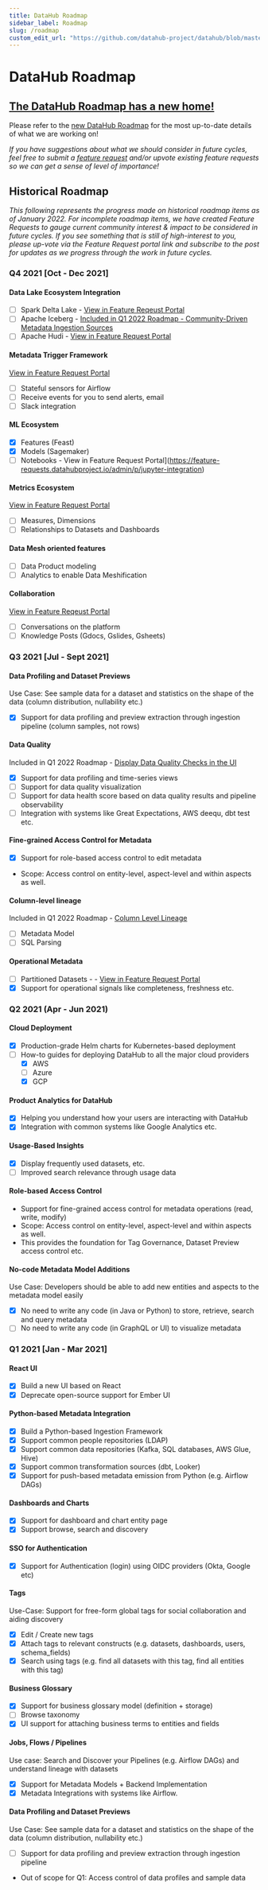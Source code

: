 ```yaml
---
title: DataHub Roadmap
sidebar_label: Roadmap
slug: /roadmap
custom_edit_url: "https://github.com/datahub-project/datahub/blob/master/docs/roadmap.md"
---
```


# DataHub Roadmap

## [The DataHub Roadmap has a new home!](https://feature-requests.datahubproject.io/roadmap)

Please refer to the [new DataHub Roadmap](https://feature-requests.datahubproject.io/roadmap) for the most up-to-date details of what we are working on!

_If you have suggestions about what we should consider in future cycles, feel free to submit a [feature request](https://feature-requests.datahubproject.io/) and/or upvote existing feature requests so we can get a sense of level of importance!_

## Historical Roadmap

_This following represents the progress made on historical roadmap items as of January 2022. For incomplete roadmap items, we have created Feature Requests to gauge current community interest & impact to be considered in future cycles. If you see something that is still of high-interest to you, please up-vote via the Feature Request portal link and subscribe to the post for updates as we progress through the work in future cycles._

### Q4 2021 [Oct - Dec 2021]

#### Data Lake Ecosystem Integration

- [ ] Spark Delta Lake - [View in Feature Reqeust Portal](https://feature-requests.datahubproject.io/b/feedback/p/spark-delta-lake)
- [ ] Apache Iceberg - [Included in Q1 2022 Roadmap - Community-Driven Metadata Ingestion Sources](https://feature-requests.datahubproject.io/roadmap/540)
- [ ] Apache Hudi - [View in Feature Request Portal](https://feature-requests.datahubproject.io/b/feedback/p/apachi-hudi-ingestion-support)

#### Metadata Trigger Framework

[View in Feature Request Portal](https://feature-requests.datahubproject.io/b/User-Experience/p/ability-to-subscribe-to-an-entity-to-receive-notifications-when-something-changes)

- [ ] Stateful sensors for Airflow
- [ ] Receive events for you to send alerts, email
- [ ] Slack integration

#### ML Ecosystem

- [x] Features (Feast)
- [x] Models (Sagemaker)
- [ ] Notebooks - View in Feature Request Portal](https://feature-requests.datahubproject.io/admin/p/jupyter-integration)

#### Metrics Ecosystem

[View in Feature Request Portal](https://feature-requests.datahubproject.io/b/User-Experience/p/ability-to-define-metrics-and-attach-them-to-entities)

- [ ] Measures, Dimensions
- [ ] Relationships to Datasets and Dashboards

#### Data Mesh oriented features

- [ ] Data Product modeling
- [ ] Analytics to enable Data Meshification

#### Collaboration

[View in Feature Reqeust Portal](https://feature-requests.datahubproject.io/b/User-Experience/p/collaboration-within-datahub-ui)

- [ ] Conversations on the platform
- [ ] Knowledge Posts (Gdocs, Gslides, Gsheets)

### Q3 2021 [Jul - Sept 2021]

#### Data Profiling and Dataset Previews

Use Case: See sample data for a dataset and statistics on the shape of the data (column distribution, nullability etc.)

- [x] Support for data profiling and preview extraction through ingestion pipeline (column samples, not rows)

#### Data Quality

Included in Q1 2022 Roadmap - [Display Data Quality Checks in the UI](https://feature-requests.datahubproject.io/roadmap/544)

- [x] Support for data profiling and time-series views
- [ ] Support for data quality visualization
- [ ] Support for data health score based on data quality results and pipeline observability
- [ ] Integration with systems like Great Expectations, AWS deequ, dbt test etc.

#### Fine-grained Access Control for Metadata

- [x] Support for role-based access control to edit metadata
- Scope: Access control on entity-level, aspect-level and within aspects as well.

#### Column-level lineage

Included in Q1 2022 Roadmap - [Column Level Lineage](https://feature-requests.datahubproject.io/roadmap/541)

- [ ] Metadata Model
- [ ] SQL Parsing

#### Operational Metadata

- [ ] Partitioned Datasets - - [View in Feature Request Portal](https://feature-requests.datahubproject.io/b/User-Experience/p/advanced-dataset-schema-properties-partition-support)
- [x] Support for operational signals like completeness, freshness etc.

### Q2 2021 (Apr - Jun 2021)

#### Cloud Deployment

- [x] Production-grade Helm charts for Kubernetes-based deployment
- [ ] How-to guides for deploying DataHub to all the major cloud providers
  - [x] AWS
  - [ ] Azure
  - [x] GCP

#### Product Analytics for DataHub

- [x] Helping you understand how your users are interacting with DataHub
- [x] Integration with common systems like Google Analytics etc.

#### Usage-Based Insights

- [x] Display frequently used datasets, etc.
- [ ] Improved search relevance through usage data

#### Role-based Access Control

- Support for fine-grained access control for metadata operations (read, write, modify)
- Scope: Access control on entity-level, aspect-level and within aspects as well.
- This provides the foundation for Tag Governance, Dataset Preview access control etc.

#### No-code Metadata Model Additions

Use Case: Developers should be able to add new entities and aspects to the metadata model easily

- [x] No need to write any code (in Java or Python) to store, retrieve, search and query metadata
- [ ] No need to write any code (in GraphQL or UI) to visualize metadata

### Q1 2021 [Jan - Mar 2021]

#### React UI

- [x] Build a new UI based on React
- [x] Deprecate open-source support for Ember UI

#### Python-based Metadata Integration

- [x] Build a Python-based Ingestion Framework
- [x] Support common people repositories (LDAP)
- [x] Support common data repositories (Kafka, SQL databases, AWS Glue, Hive)
- [x] Support common transformation sources (dbt, Looker)
- [x] Support for push-based metadata emission from Python (e.g. Airflow DAGs)

#### Dashboards and Charts

- [x] Support for dashboard and chart entity page
- [x] Support browse, search and discovery

#### SSO for Authentication

- [x] Support for Authentication (login) using OIDC providers (Okta, Google etc)

#### Tags

Use-Case: Support for free-form global tags for social collaboration and aiding discovery

- [x] Edit / Create new tags
- [x] Attach tags to relevant constructs (e.g. datasets, dashboards, users, schema_fields)
- [x] Search using tags (e.g. find all datasets with this tag, find all entities with this tag)

#### Business Glossary

- [x] Support for business glossary model (definition + storage)
- [ ] Browse taxonomy
- [x] UI support for attaching business terms to entities and fields

#### Jobs, Flows / Pipelines

Use case: Search and Discover your Pipelines (e.g. Airflow DAGs) and understand lineage with datasets

- [x] Support for Metadata Models + Backend Implementation
- [x] Metadata Integrations with systems like Airflow.

#### Data Profiling and Dataset Previews

Use Case: See sample data for a dataset and statistics on the shape of the data (column distribution, nullability etc.)

- [ ] Support for data profiling and preview extraction through ingestion pipeline
- Out of scope for Q1: Access control of data profiles and sample data
